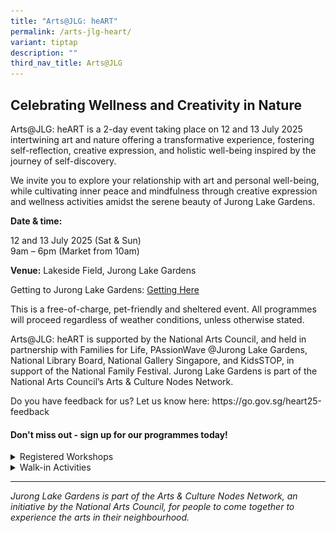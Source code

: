 ```yaml
---
title: "Arts@JLG: heART"
permalink: /arts-jlg-heart/
variant: tiptap
description: ""
third_nav_title: Arts@JLG
---
```

<h2><strong>Celebrating Wellness and Creativity in Nature</strong></h2>
<p>Arts@JLG: heART&nbsp;is a 2-day event taking place on 12 and 13 July 2025
intertwining art and nature offering a transformative experience, fostering
self-reflection, creative expression, and holistic well-being inspired
by the journey of self-discovery.</p>
<p>We invite you to explore your relationship with art and personal well-being,
while cultivating inner peace and mindfulness through creative expression
and wellness activities amidst the serene beauty of Jurong Lake Gardens.</p>
<p><strong>Date &amp; time:</strong>
</p>
<p>12 and 13 July 2025 (Sat &amp; Sun)
<br>9am – 6pm (Market from 10am)</p>
<p><strong>Venue:</strong> Lakeside Field, Jurong Lake Gardens</p>
<p>Getting to Jurong Lake Gardens: <a href="https://safe.menlosecurity.com/https:/juronglakegardens.nparks.gov.sg/getting-here/" rel="noopener noreferrer nofollow" target="_blank">Getting Here</a>
</p>
<p>This is a free-of-charge, pet-friendly and sheltered event. All programmes
will proceed regardless of weather conditions, unless otherwise stated.</p>
<p>Arts@JLG: heART is supported by the National Arts Council, and held in
partnership with Families for Life, PAssionWave @Jurong Lake Gardens, National
Library Board, National Gallery Singapore, and KidsSTOP, in support of
the National Family Festival. Jurong Lake Gardens is part of the National
Arts Council’s Arts &amp; Culture Nodes Network.</p>
<p>Do you have feedback for us? Let us know here: <a rel="noopener noreferrer nofollow" target="_blank">https://go.gov.sg/heart25-feedback</a>
</p>
<h4><strong>Don't miss out - sign up for our programmes today!</strong></h4>
<div data-type="detailGroup" class="isomer-accordion isomer-accordion-white">
<details class="isomer-details">
<summary>Registered Workshops</summary>
<div data-type="detailsContent" class="isomer-details-content">
<p></p>
<table style="minWidth: 50px">
<colgroup>
<col>
<col>
</colgroup>
<tbody>
<tr>
<th rowspan="1" colspan="2">
<p>Around the Gardens</p>
</th>
</tr>
<tr>
<td rowspan="1" colspan="1">
<p><strong>Guided Tour of the Kitchen Garden</strong>
</p>
<p><strong>&nbsp;</strong>
</p>
<p><strong>Cooking Demonstration at Outdoor Kitchen</strong>
</p>
</td>
<td rowspan="1" colspan="1">
<p><strong>Kitchens Around the World: Garden Tour &amp; Cooking Demonstration<br></strong>
</p>
<p>Date: 12 July (Sat)</p>
<p>Time: 10am – 12pm</p>
<p>Venue: Kitchen Garden at Chinese Garden</p>
<p>&nbsp;</p>
<p>The workshop is open to adults and children aged 12 and above.</p>
<p>Register here: <a rel="noopener noreferrer nofollow" target="_blank">https://go.gov.sg/heart25-pinakbet</a>
</p>
<p>&nbsp;</p>
<p><strong>First Stop: The Philippines!</strong>
</p>
<p>Get ready to kick off our Around the World series with a delicious adventure!</p>
<p>We’ll start the day with a stroll through the Kitchen Garden, where you’ll
discover some unique and tasty vegetables that are staples in Filipino
cooking.</p>
<p></p>
<div class="isomer-image-wrapper">
<img style="width: 100%" height="auto" width="100%" alt="" src="/images/Arts@JLG/HeART/Pinakbet.jpg">
</div>
<p><em>Pinakbet</em>
</p>
<p></p>
<p>Learn from our aspiring chefs as they show you how to make Pinakbet, a
hearty, colourful Filipino vegetable stew. We will be cooking with freshly
harvested squash, eggplant, okra, and long beans, all simmered in a rich,
savoury broth flavoured with fermented shrimp paste (called bagoong). It’s
a dish full of bold flavours and cultural tradition!</p>
</td>
</tr>
<tr>
<td rowspan="1" colspan="1">
<p><strong>Guided Tours at Japanese Garden and Chinese Garden</strong>
</p>
</td>
<td rowspan="1" colspan="1">
<p><strong>Guided Tour of Chinese Garden</strong>
</p>
<p>Date: 13 July (Sun)&nbsp;</p>
<p>Time: 9am – 10.30am&nbsp;</p>
<p>Register here: <a rel="noopener noreferrer nofollow" target="_blank">https://go.gov.sg/heart25-cgtour</a>
</p>
<p></p>
<p>Meeting point: Entrance Pavilion @ North Carpark, Jurong Lake Gardens
[Click <a href="https://file.go.gov.sg/ncpep.jpg" rel="noopener noreferrer nofollow" target="_blank">here</a> for
a photo of the meeting point]&nbsp;</p>
<p>&nbsp;</p>
<p>Immerse yourself in the rich history and serene beauty of the Chinese
Garden. In this guided tour, explore the intricately designed landscapes,
vibrant flora, and traditional architectural marvels. &nbsp;</p>
<p>&nbsp;</p>
<p><strong>Guided Tour of Japanese Garden</strong>
</p>
<p>Date: 13 July (Sun)&nbsp;</p>
<p>Time: 9am - 10.30am</p>
<p>Register here: <a rel="noopener noreferrer nofollow" target="_blank">https://go.gov.sg/heart25-jgtour</a>
</p>
<p>Meeting point: Outside Mempat Hall @ Gardenhouse, Jurong Lake Gardens
[Click <a href="https://file.go.gov.sg/ghll.jpg" rel="noopener noreferrer nofollow" target="_blank">here</a> for
a photo of the meeting point]</p>
<p>&nbsp;</p>
<p>Immerse yourself in the tranquil spaces and serene beauty of the Japanese
Garden. In this guided tour, explore the intricately designed landscapes,
vibrant flora, and enjoy a peaceful retreat.</p>
</td>
</tr>
<tr>
<td rowspan="1" colspan="2">
<p><strong>Workshops at Lakeside Field</strong>
</p>
</td>
</tr>
<tr>
<td rowspan="1" colspan="1">
<p><strong>The Time Travellers’ Guild</strong>
</p>
<p><strong>&nbsp;</strong>
</p>
<p><strong>By: KidsSTOP™</strong>
</p>
</td>
<td rowspan="1" colspan="1">
<p><strong>The Time Travellers’ Guild: A Workshop by KidsSTOP</strong>
</p>
<p>Date: 12 July (Sat)</p>
<p>Time:
<br>(Session 1) 10.30am – 11.30am</p>
<p>(Session 2) 12pm – 1pm</p>
<p>&nbsp;</p>
<p>The workshop is open to children between the ages of 4 and 8.</p>
<p>Register here: <a href="https://form.gov.sg/6846806de40c6da8c44f6b46" rel="noopener noreferrer nofollow" target="_blank">Arts@JLG: Registration for The Time Travellers' Guild Workshop by KidsSTOP™ | FormSG</a>
</p>
<p></p>
<div class="isomer-image-wrapper">
<img style="width: 100%" height="auto" width="100%" alt="" src="/images/Arts@JLG/HeART/The_Time_Travellers__Guild_Workshop_IG_NParks.jpg">
</div>
<p></p>
<p>Calling all young creators and dreamers! Step into a world of wonder where
Science meets Imagination!</p>
<p>&nbsp;</p>
<p>Let your ideas take flight as you explore the incredible machines that
have carried us across land, sea, and sky. This is your chance to express
yourself freely — dream big, design boldly, and create your very own masterpiece.</p>
<p>&nbsp;</p>
<p>Together with other young inventors, your creation will become part of
a giant time-travelling machine, celebrating the power of imagination and
teamwork. Watch your ideas come to life as part of a community display
at KidsSTOP™, from 30 September to end December 2025.</p>
<p>&nbsp;</p>
<p>Create, connect, and be inspired — because amazing things happen when
we build together!</p>
</td>
</tr>
<tr>
<td rowspan="1" colspan="1">
<p><strong>Tote Bag Stamping Workshop</strong>
</p>
<p><strong>&nbsp;</strong>
</p>
<p><strong>By: Dot Parade</strong>
</p>
</td>
<td rowspan="1" colspan="1">
<p><strong>Tote Bag Stamping Workshop</strong>
</p>
<p>Date: 12 July (Sat)</p>
<p>Time: 2pm – 3pm</p>
<p><strong>&nbsp;</strong>
</p>
<p>The workshop is open to adults and children aged between 5 to 12.</p>
<p>Register here: <a rel="noopener noreferrer nofollow" target="_blank">https://go.gov.sg/heart25-totebag</a>
</p>
<p>&nbsp;</p>
<p>Bring home your very own unique tote bag created using printmaking techniques!
<br>
<br>Join us in a beginner-friendly workshop by Dot Parade where you’ll learn
the basics of print composition by using compressed foam to create nature-inspired
shapes! Plus, you get to design your tote bag with two special stamps that
are exclusive to Jurong Lake Gardens!</p>
<p>&nbsp;</p>
<p>Each parent-child duo will get to bring home their one-of-a-kind masterpiece.</p>
<div class="isomer-image-wrapper">
<img style="width: 100%" height="auto" width="100%" alt="" src="/images/Arts@JLG/HeART/Sample5.jpg">
</div>
</td>
</tr>
<tr>
<td rowspan="1" colspan="1">
<p><strong>Terrapy SG</strong>
</p>
</td>
<td rowspan="1" colspan="1">
<p><strong>Preserved Moss Art Workshop</strong>
</p>
<p><strong>Date: </strong>13 July (Sun)</p>
<p><strong>Time: </strong>2.30pm - 4pm</p>
<p>&nbsp;</p>
<p>The workshop is open to adults and children aged 6 and above.</p>
<p>Register here: <a rel="noopener noreferrer nofollow" target="_blank">https://go.gov.sg/heart25-mossart</a>
</p>
<p><strong>&nbsp;</strong>
</p>
<p>Step into a calming, sensory- rich experience with TerrapySG’s Preserved
Moss Art workshop—an immersive activity that blends creativity, mindfulness,
and a connection to nature. Participants will craft their own unique piece
of botanical wall art using real preserved moss in lush greens and earthy
tones. This tactile and meditative process encourages presence, focus,
and relaxation, as individuals thoughtfully arrange natural materials into
soothing, organic patterns.</p>
<p>&nbsp;</p>
<p>The completed artwork not only serves as a beautiful, lasting reminder
of the experience, but also as a symbol of the restorative power of nature—a
perfect complement to any space that values wellbeing and creativity.</p>
</td>
</tr>
<tr>
<td rowspan="1" colspan="1">
<p><strong>Breathe and Colour: A Mindful Art Workshop</strong>
</p>
<p><strong>&nbsp;</strong>
</p>
<p><strong>By: BitterGod Art</strong>
</p>
</td>
<td rowspan="1" colspan="1">
<p><strong>Breathe and Colour: A Mindful Art Workshop</strong>
</p>
<p>Date: 13 July (Sun)</p>
<p>Time: 2.30pm - 4pm</p>
<p><strong>&nbsp;</strong>
</p>
<p>The workshop is open to adults and children aged 6 and above.</p>
<p>Register here: <a rel="noopener noreferrer nofollow" target="_blank">https://go.gov.sg/heart25-bandc</a>
</p>
<p><strong>&nbsp;</strong>
</p>
<p>Join Beeli (aka. Bittergod Art), a Singapore artist, on a workshop to
re-discover how mindful art can be used to reduce stress and enhance your
focus. Engaging in mindful art can foster quality bonding time between
parent and child, while promoting emotional connection and creative expression.</p>
<p>&nbsp;</p>
<p>In this 1.5-hour beginner-friendly workshop, participants will learn how
to engage in a mindful breath drawing exercise and draw collaboratively
through prompts.
<br>
<br>
</p>
</td>
</tr>
<tr>
<td rowspan="1" colspan="2">
<p><strong>Get active with PAssionWave @ Jurong Lake Gardens!</strong>
</p>
</td>
</tr>
<tr>
<td rowspan="1" colspan="1">
<p><strong>Kayak and pedal boats try-outs at PAssion Wave @ Jurong Lake Gardens</strong>
</p>
</td>
<td rowspan="1" colspan="1">
<p><strong>Water Activities Try-out!&nbsp;</strong>
</p>
<p>Date: 12 to 13 July (Sat to Sun)</p>
<p>Time:
<br>(Session 1) 2pm – 3pm</p>
<p>(Session 2) 3pm – 4pm</p>
<p>(Session 3) 4pm – 5pm</p>
<p>Location: PAssion Wave @ Jurong Lake Gardens (register at Lakeside Field)</p>
<p>&nbsp;</p>
<p>&nbsp;In the event of heavy rain, this event will be cancelled.</p>
<p><strong>&nbsp;</strong>
</p>
<p>Register for your preferred time slot at the PAssion Wave booth at Lakeside
Field in the morning.</p>
<p>&nbsp;Limited slots are available on a first-come-first-served basis.</p>
<p>&nbsp;</p>
<p></p>
<p>&nbsp;</p>
<p>Experience the fun of the double-seated open deck kayaking&nbsp;and pedal
boating while taking in the scenic views of Jurong Lake Gardens.</p>
<p>&nbsp;&nbsp;</p>
</td>
</tr>
</tbody>
</table>
</div>
</details>
<details class="isomer-details">
<summary>Walk-in Activities</summary>
<div data-type="detailsContent" class="isomer-details-content">
<p></p>
<table style="minWidth: 50px">
<colgroup>
<col>
<col>
</colgroup>
<tbody>
<tr>
<td rowspan="1" colspan="1">
<p><strong>National Family Festival 2025</strong>
</p>
</td>
<td rowspan="1" colspan="1">
<p><strong>Let’s Celebrate National Family Festival!</strong>
</p>
<p></p>
<p>Date: 12 to 13 July (Sat to Sun)
<br>Time: 9am onwards</p>
<p>&nbsp;</p>
<p>In support of the National Family Festival, check out some of the fun
activities we have in store for you!</p>
<p>&nbsp;</p>
<p><strong>Bouncy Castles</strong>&nbsp;</p>
<ul data-tight="true" class="tight">
<li>
<p>Parental supervision is recommended.</p>
</li>
<li>
<p>In the event of rain, the bouncy castles will be closed.</p>
</li>
</ul>
<p>&nbsp;</p>
<p>&nbsp;</p>
<p><strong>Game Sets</strong>&nbsp;</p>
<p><strong>&nbsp;</strong>
</p>
<p><strong><br></strong><em>Basketball Game</em>
</p>
<p><em>&nbsp;</em>
</p>
<p>Join your family for an exciting basketball game! Work together to build
on each other's strengths and encourage one another as you aim to achieve
your personal best scores. After the game, show your appreciation by writing
heartfelt words of affirmation for your family members!</p>
<p><strong>&nbsp;</strong>
</p>
<p></p>
<p><em>Golf Game</em>
</p>
<p><em>&nbsp;</em>
</p>
<p>Gather your family for an exciting game of golf! Take careful aim and
try to get the golf ball into the hole with as few strokes as possible.
After the game, show your appreciation by writing heartfelt words of affirmation
for your family members!</p>
</td>
</tr>
<tr>
<td rowspan="1" colspan="1">
<p><strong>Project Blue Wave Booth</strong>
</p>
<p><strong>&nbsp;</strong>
</p>
<p><strong>By: PAssion Wave @ Jurong Lake Gardens</strong>
</p>
</td>
<td rowspan="1" colspan="1">
<p><strong>Learn about Project Blue Wave!</strong>
</p>
<p>Date: Date: 12 to 13 July (Sat to Sun)</p>
<p>Time: 9am onwards</p>
<p>&nbsp;</p>
<p></p>
<p>&nbsp;</p>
<p>Come and drop by our Project Blue Wave booth and learn about the movement
by PAssion Wave to promote clean and blue water landscape in Singapore!&nbsp;
Take part in our booth games such as "How long till it's gone?" and "The
6 R's" to find out more about how you can play a part in saving the environment
whilst having fun at it.</p>
</td>
</tr>
<tr>
<td rowspan="1" colspan="1">
<p><strong>Nagomi Art &amp; Eco-Upcycle Interest Group</strong>
</p>
<p><strong>&nbsp;</strong>
</p>
<p><strong>By: PAssion Wave @ Jurong Lake Gardens</strong>
</p>
</td>
<td rowspan="1" colspan="1">
<p><strong>Art and Craft Activities by PAssionWave</strong>
</p>
<p>Date: 12 to 13 July (Sat to Sun)</p>
<p>Time:</p>
<p>Eco-Upcycling Session: 9am to 12pm
<br>Nagomi Art Session: 1pm to 5pm</p>
<p>&nbsp;</p>
<ol data-tight="true" class="tight">
<li>
<p><strong>Nagomi Art<br>&nbsp;</strong>
</p>
</li>
</ol>
<p></p>
<p>&nbsp;</p>
<p>Join our Nagomi Arts Try Out and immerse yourself in the timeless essence
of this craft and discover tranquillity entwined with tradition as you
savour a harmonious fusion of colours and charm.</p>
<p><strong>&nbsp;</strong>
</p>
<ol start="2" data-tight="true" class="tight">
<li>
<p><strong>Craft &amp; Eco-Upcycle Interest Group</strong>
</p>
</li>
</ol>
<p>&nbsp;</p>
<p></p>
<p>&nbsp;</p>
<p>Transform everyday items into beautiful crafts while contributing to environmental
sustainability! Join our vibrant community of women who share a passion
for crafting and upcycling.</p>
<p>&nbsp;</p>
<p>This activity is conducted by Taman Jurong CC's Women's Executive Committee
(WEC).</p>
<p>&nbsp;</p>
</td>
</tr>
<tr>
<td rowspan="1" colspan="1">
<p><strong>Meet the Composting Heroes</strong>
</p>
<p><strong>&nbsp;</strong>
</p>
<p><strong>By Majulah Green</strong>
</p>
</td>
<td rowspan="1" colspan="1">
<p><strong>Meet the Composting Heroes</strong>
</p>
<p>Date: 12 to 13 July (Sat to Sun)</p>
<p>Time: 9:30 am onwards (final session at 5:50pm)</p>
<p><strong>&nbsp;</strong>
</p>
<p>This is a&nbsp;<strong>15-minute interactive micro-show</strong>, happening&nbsp;<strong>every 40 minutes from 9am to 6pm</strong>.
It’s designed for walk-in visitors of all ages to enjoy a fun and educational
hands-on introduction to composting through the fascinating world of worms.</p>
<p>&nbsp;</p>
<p>The show features the&nbsp;<strong>African Night Crawlers (ANCs)</strong>&nbsp;composting
worms that turn food and paper waste into&nbsp;<strong>worm castings</strong>,
known as&nbsp;<em>farmer’s gold</em>.</p>
<p>&nbsp;</p>
<p><strong>What Visitors Will Experience:</strong>
</p>
<ul data-tight="true" class="tight">
<li>
<p>Meet and handle African Night Crawlers</p>
</li>
<li>
<p>Touch and feel real worm castings (vermicompost)</p>
</li>
<li>
<p>Learn how worms recycle waste into natural fertilizer</p>
</li>
<li>
<p>Understand the role of worm castings in soil and plant health</p>
</li>
<li>
<p>Enjoy short, fun educational slides (if screen is available)</p>
</li>
<li>
<p>Pick up simple composting tips for home and garden use</p>
</li>
</ul>
<p>&nbsp;</p>
</td>
</tr>
<tr>
<td rowspan="1" colspan="1">
<p><strong>MOLLY Mobile Library</strong>
</p>
<p><strong>&nbsp;</strong>
</p>
<p><strong>By: National Library Board</strong>
</p>
</td>
<td rowspan="1" colspan="1">
<p><strong>MOLLY Mobile Library</strong>
</p>
<p>Date: 12 to 13 July (Sat to Sun)</p>
<p>Time: 10am – 5pm</p>
<p>&nbsp;</p>
<p>All aboard MOLLY — the National Library Board’s magical Mobile Library!
Get ready to discover the world of knowledge for the whole family!</p>
</td>
</tr>
<tr>
<td rowspan="1" colspan="1">
<p><strong>Roving Art Studio</strong>
</p>
<p><strong>&nbsp;</strong>
</p>
<p><strong>By: National Gallery Singapore</strong>
</p>
</td>
<td rowspan="1" colspan="1">
<p><strong>Roving Art Studio by National Gallery Singapore</strong>
</p>
<p>Date: 12 Jul (Sat)</p>
<p>Time: 9am – 2pm</p>
<p>&nbsp;</p>
<p>Explore nature-inspired motifs through Batik!</p>
<p>&nbsp;</p>
<p>Did you know that natural materials such as leaves, fruits, branches,
roots, and flowers are often used to make dyes for batik artworks? Many
batik pieces feature motifs inspired by the flora and fauna of the region.</p>
<p>&nbsp;</p>
<p>Create your own batik-inspired artwork inspired by the traditional batik
making technique. Guided by our facilitators, you will apply glue to outline
nature-inspired motifs before adding colors, just like in real batik art.</p>
</td>
</tr>
</tbody>
</table>
</div>
</details>
</div>
<p></p>
<p></p>
<hr>
<p><em>Jurong Lake Gardens is part of the Arts &amp; Culture Nodes Network, an initiative by the National Arts Council, for people to come together to experience the arts in their neighbourhood.</em>
</p>